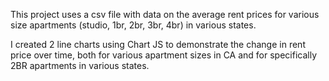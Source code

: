 This project uses a csv file with data on the average rent prices for various size apartments (studio, 1br, 2br, 3br, 4br) in various states.

I created 2 line charts using Chart JS to demonstrate the change in rent price over time, both for various apartment sizes in CA and for specifically 2BR apartments in various states.
